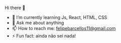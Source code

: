  Hi there 👋

- 🌱 I’m currently learning Js, React, HTML, CSS
- 💬 Ask me about anything
- 📫 How to reach me: felipebarcellos11@gmail.com
- ⚡ Fun fact: ainda não sei nada!

